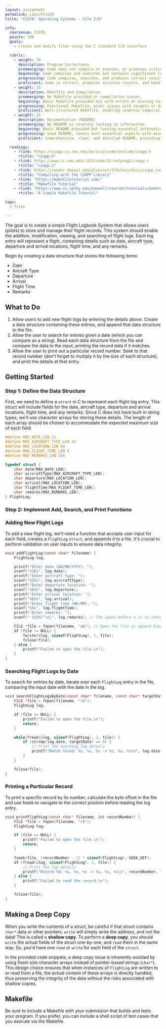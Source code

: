 ```yaml
---
layout: assignment
permalink: Labs/FileIO
title: "CS376: Operating Systems - File I/O"

info:
  coursenum: CS376
  points: 100
  goals:
    - Create and modify files using the C standard I/O interface

  rubric:
    - weight: 70
      description: Program Correctness
      preemerging: Code does not compile or execute, or produces critical errors.
      beginning: Code compiles and executes but contains significant logic errors, leading to incorrect results.
      progressing: Code compiles, executes, and produces correct results in most cases but may have minor issues.
      proficient: Code is correct, produces accurate results, and handles edge cases effectively. 
    - weight: 15
      description: Makefile and Compilation
      preemerging: No Makefile provided or compilation issues. 
      beginning: Basic Makefile provided but with errors or missing targets. 
      progressing: Functional Makefile, minor issues with targets or dependencies. 
      proficient: Well-structured Makefile, enabling seamless compilation without errors. 
    - weight: 15
      description: Documentation (README)
      preemerging: No README or severely lacking in information. 
      beginning: Basic README provided but lacking essential information or clarity. 
      progressing: Good README, covers most essential aspects with minor omissions or clarity issues. 
      proficient: Comprehensive, clear, and detailed README, providing complete instructions on program usage. 

  readings:
    - rlink: https://csapp.cs.cmu.edu/3e/ics3/code/include/csapp.h
      rtitle: "csapp.h"
    - rlink: https://www.cs.cmu.edu/~213/code/22-netprog1/csapp.c
      rtitle: "csapp.c"
    - rlink: https://condor.depaul.edu/glancast/374class/docs/csapp_compile_guide.html
      rtitle: "Compiling with the CSAPP Library"
    - rlink: "https://makefiletutorial.com/"
      rtitle: "Makefile Tutorial"
    - rlink: "https://www.cs.colby.edu/maxwell/courses/tutorials/maketutor/"
      rtitle: "A Simple Makefile Tutorial"

tags:
  - files

---
```


The goal is to create a simple Flight Logbook System that allows users (pilots) to store and manage their flight records. This system should enable the addition, modification, viewing, and searching of flight logs. Each log entry will represent a flight, containing details such as date, aircraft type, departure and arrival locations, flight time, and any remarks.

Begin by creating a data structure that stores the following items:

* Date
* Aircraft Type
* Departure
* Arrival
* Flight Time
* Remarks

## What to Do

1. Allow users to add new flight logs by entering the details above.  Create a data structure containing these entries, and append that data structure to the file.
2. Allow the user to search for entries given a date (which you can compare as a string).  Read each data structure from the file and compare the data to the input, printing the record data if it matches.
3. Allow the user to print out a particular record number.  Seek to that record number (don't forget to multiply it by the size of each structure), and print the details at that entry.

## Getting Started

### Step 1: Define the Data Structure

First, we need to define a `struct` in C to represent each flight log entry. This struct will include fields for the date, aircraft type, departure and arrival locations, flight time, and any remarks. Since C does not have built-in string types, we'll use character arrays for storing these details. The length of each array should be chosen to accommodate the expected maximum size of each field.

```c
#define MAX_DATE_LEN 11
#define MAX_AIRCRAFT_TYPE_LEN 32
#define MAX_LOCATION_LEN 64
#define MAX_FLIGHT_TIME_LEN 6
#define MAX_REMARKS_LEN 256

typedef struct {
    char date[MAX_DATE_LEN];
    char aircraftType[MAX_AIRCRAFT_TYPE_LEN];
    char departure[MAX_LOCATION_LEN];
    char arrival[MAX_LOCATION_LEN];
    char flightTime[MAX_FLIGHT_TIME_LEN];
    char remarks[MAX_REMARKS_LEN];
} FlightLog;
```

### Step 2: Implement Add, Search, and Print Functions

### Adding New Flight Logs

To add a new flight log, we'll need a function that accepts user input for each field, creates a `FlightLog` `struct`, and appends it to a file. It's crucial to perform validation on user inputs to ensure data integrity.

```c
void addFlightLog(const char* filename) {
    FlightLog log;

    printf("Enter date (DD/MM/YYYY): ");
    scanf("%10s", log.date);
    printf("Enter aircraft type: ");
    scanf("%31s", log.aircraftType);
    printf("Enter departure location: ");
    scanf("%63s", log.departure);
    printf("Enter arrival location: ");
    scanf("%63s", log.arrival);
    printf("Enter flight time (HH:MM): ");
    scanf("%5s", log.flightTime);
    printf("Enter remarks: ");
    scanf(" %255[^\n]", log.remarks); // The space before % is to consume any newline left in the input buffer

    FILE *file = fopen(filename, "ab"); // Open the file in append binary mode
    if (file != NULL) {
        fwrite(&log, sizeof(FlightLog), 1, file);
        fclose(file);
    } else {
        printf("Failed to open the file.\n");
    }
}
```

### Searching Flight Logs by Date

To search for entries by date, iterate over each `FlightLog` entry in the file, comparing the input date with the date in the log.

```c
void searchFlightLogsByDate(const char* filename, const char* targetDate) {
    FILE *file = fopen(filename, "rb");
    FlightLog log;

    if (file == NULL) {
        printf("Failed to open the file.\n");
        return;
    }

    while(fread(&log, sizeof(FlightLog), 1, file)) {
        if (strcmp(log.date, targetDate) == 0) {
            // Print the matching log details
            printf("Match found: %s, %s, %s -> %s, %s, %s\n", log.date, log.aircraftType, log.departure, log.arrival, log.flightTime, log.remarks);
        }
    }

    fclose(file);
}
```

### Printing a Particular Record

To print a specific record by its number, calculate the byte offset in the file and use fseek to navigate to the correct position before reading the log entry.

```c
void printFlightLog(const char* filename, int recordNumber) {
    FILE *file = fopen(filename, "rb");
    FlightLog log;

    if (file == NULL) {
        printf("Failed to open the file.\n");
        return;
    }

    fseek(file, (recordNumber - 1) * sizeof(FlightLog), SEEK_SET);
    if (fread(&log, sizeof(FlightLog), 1, file)) {
        // Print the log details
        printf("Record %d: %s, %s, %s -> %s, %s, %s\n", recordNumber, log.date, log.aircraftType, log.departure, log.arrival, log.flightTime, log.remarks);
    } else {
        printf("Failed to read the record.\n");
    }

    fclose(file);
}
```

## Making a Deep Copy

When you write the contents of a struct, be careful if that struct contains `char*` data or other pointers.  `write` will simply write the address, and not the data!  This is called a **shallow copy**.  To perform a **deep copy**, you should `write` the actual fields of the struct one-by-one, and `read` them in the same way.  So, you'd have one `read` or `write` for each field of the `struct`.

In the provided code snippets, a deep copy issue is inherently avoided by using fixed-size character arrays instead of pointer-based strings (`char*`). This design choice ensures that when instances of `FlightLog` are written to or read from a file, the actual content of these arrays is directly handled, thus preserving the integrity of the data without the risks associated with shallow copies.

## Makefile

Be sure to include a Makefile with your submission that builds and tests your program.  If you prefer, you can include a shell script of test cases that you execute via the Makefile.

